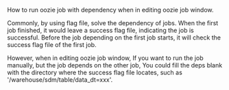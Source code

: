 How to run oozie job with dependency when in editing oozie job window.

Commonly, by using flag file, solve the dependency of jobs. When the first job finished, it would 
leave a success flag file, indicating the job is successful. Before the job depending on the first job starts,
it will check the success flag file of the first job.

However, when in editing oozie job window, If you want to run the job manually, but the job depends on the other job,
You could fill the deps blank with the directory where the success flag file locates, such as '/warehouse/sdm/table/data_dt=xxx'.